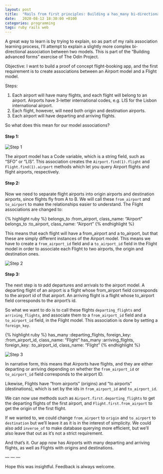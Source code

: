 ```yaml
---
layout: post
title:  "Rails from first principles: Building a has_many bi-directional association"
date:   2020-08-12 18:30:00 +0100
categories: programming
tags: ruby rails web
---
```

A great way to learn is by trying to explain, so as part of my rails association learning process, I’ll attempt to explain a slightly more complex bi-directional association between two models. This is part of the “Building advanced forms” exercise of The Odin Project.

Objective: I want to build a proof of concept flight-booking app, and the first requirement is to create associations between an Airport model and a Flight model.

Steps:

1. Each airport will have many flights, and each flight will belong to an airport. Airports have 3-letter international codes, e.g. LIS for the Lisbon international airport.
2. Each flight, however, will need both origin and destination airports.
3. Each airport will have departing and arriving flights.

So what does this mean for our model associations?

#### Step 1:

![Step 1](https://miro.medium.com/max/1400/1*y9lnEwls9B0u73SmeiY_QQ.png)

The airport model has a Code variable, which is a string field, such as “SFO” or “LIS”. This association creates the `Airport.find(1).flight` and `Flight.find(1).airport` methods which let you query Airport flights and flight airports, respectively.

#### Step 2:

Now we need to separate flight airports into origin airports and destination airports, since flights fly from A to B. We will call these `from_airport` and `to_airport` to make the relationships easier to understand. The Flight associations are changed to:

{% highlight ruby %}
belongs_to :from_airport, class_name: “Airport”
belongs_to :to_airport, class_name: “Airport”
{% endhighlight %}

This means that each flight will have a from_airport and a to_airport, but that these are simply different instances of the Airport model. This means we have to create a `from_airport_id` field and a `to_airport_id` field in the Flight model in order to associate each Flight to two airports, the origin and destination ones.

![Step 2](https://miro.medium.com/max/1400/1*-k_eFSdzP0zjd_O-xtZsSw.png)

#### Step 3:

The next step is to add departures and arrivals to the airport model. A departing flight of an airport is a flight whose from_airport field corresponds to the airport id of that airport. An arriving flight is a flight whose to_airport field corresponds to the airport’s id.

So what we want to do is to call these flights `departing_flights` and `arriving_flights`, and associate them to a `from_airport_id` field and a `to_airport_id` field, in the Flight model. This association is done by setting a `foreign_key`.

{% highlight ruby %}
has_many :departing_flights, foreign_key: :from_airport_id, class_name: “Flight”
has_many :arriving_flights, foreign_key: :to_airport_id, class_name: “Flight”
{% endhighlight %}

![Step 3](https://miro.medium.com/max/1400/1*mA2rxjieQ7QUyY9EsASQUg.png)

In narrative form, this means that Airports have flights, and they are either departing or arriving depending on whether the `from_airport_id` or `to_airport_id` field corresponds to the airport ID.

Likewise, Flights have “from airports” (origins) and “to airports” (destinations), which is set by the ids in `from_airport_id` and `to_airport_id`.

We can now use methods such as `Airport.first.departing_flights` to get the departing flights of the first airport, and `Flight.first.from_airport` to get the origin of the first flight.

If we wanted to, we could change `from_airport` to `origin` and `to_airport` to `destination` but we’ll leave it as it is in the interest of simplicity. We could also add `inverse_of` to make database querying more efficient, but we’ll also leave that out as it’s not a strict requirement.

And that’s it. Our app now has Airports with many departing and arriving flights, as well as Flights with origins and destinations.

— — —

Hope this was insightful. Feedback is always welcome.